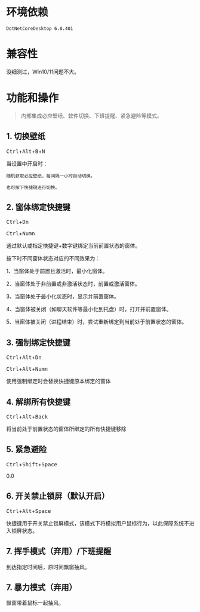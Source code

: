 ﻿# 环境依赖

`DotNetCoreDesktop 6.0.401`
# 兼容性

没细测过，Win10/11问题不大。

# 功能和操作

> 内部集成必应壁纸、软件切换、下班提醒、紧急避险等模式。

## 1. 切换壁纸

<kbd>Ctrl</kbd>+<kbd>Alt</kbd>+<kbd>B</kbd>+<kbd>N</kbd>

当设置中开启时：

	随机获取必应壁纸，每间隔一小时自动切换。

	也可按下快捷键进行切换。

## 2. 窗体绑定快捷键

<kbd>Ctrl</kbd>+<kbd>Dn</kbd>

<kbd>Ctrl</kbd>+<kbd>Numn</kbd>

通过默认或指定快捷键+数字键绑定当前前置状态的窗体。

按下时不同窗体状态对应的不同效果为：

1、当窗体处于前置且激活时，最小化窗体。

2、当窗体处于非前置或非激活状态时，前置或激活窗体。

3、当窗体处于最小化状态时，显示并前置窗体。

4、当窗体被关闭（如聊天软件等最小化到托盘）时，打开并前置窗体。

5、当窗体被关闭（进程结束）时，尝试重新绑定到当前处于前置状态的窗体。

## 3. 强制绑定快捷键

<kbd>Ctrl</kbd>+<kbd>Alt</kbd>+<kbd>Dn</kbd>

<kbd>Ctrl</kbd>+<kbd>Alt</kbd>+<kbd>Numn</kbd>

使用强制绑定时会替换快捷键原本绑定的窗体

## 4. 解绑所有快捷键

<kbd>Ctrl</kbd>+<kbd>Alt</kbd>+<kbd>Back</kbd>

将当前处于前置状态的窗体所绑定的所有快捷键移除

## 5. 紧急避险

<kbd>Ctrl</kbd>+<kbd>Shift</kbd>+<kbd>Space</kbd>

0.0

## 6. 开关禁止锁屏（默认开启）

<kbd>Ctrl</kbd>+<kbd>Alt</kbd>+<kbd>Space</kbd>

快捷键用于开关禁止锁屏模式，该模式下将模拟用户鼠标行为，以此保障系统不进入锁屏状态。

## 7. 挥手模式（弃用）/下班提醒

到达指定时间后，原时间飘窗抽风。

## 7. 暴力模式（弃用）

飘窗带着鼠标一起抽风。

